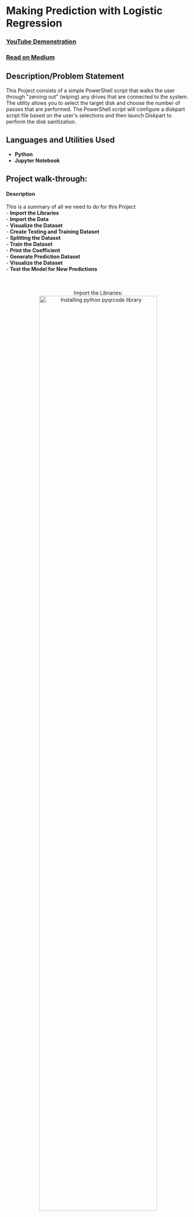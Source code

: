 <h1>Making Prediction with Logistic Regression</h1>

 ### [YouTube Demonstration](https://youtu.be/7eJexJVCqJo)
 ### [Read on Medium](https://youtu.be/7eJexJVCqJo)

<h2>Description/Problem Statement</h2>
This Project consists of a simple PowerShell script that walks the user through "zeroing out" (wiping) any drives that are connected to the system. The utility allows you to select the target disk and choose the number of passes that are performed. The PowerShell script will configure a diskpart script file based on the user's selections and then launch Diskpart to perform the disk sanitization.
<br />

<h2>Languages and Utilities Used</h2>

- <b>Python</b> 
- <b>Jupyter Notebook</b>

<h2>Project walk-through:</h2>

<h4>Description</h4>
This is a summary of all we need to do for this Project<br />
- <b>Import the Libraries</b><br />
- <b>Import the Data</b><br />
- <b>Visualize the Dataset</b><br /> 
- <b>Create Testing and Training Dataset</b><br />
- <b>Splitting the Dataset</b><br />
- <b>Train the Dataset</b><br />
- <b>Print the Coefficient</b><br />
- <b>Generate Prediction Dataset</b><br />
- <b>Visualize the Dataset</b><br /> 
- <b>Test the Model for New Predictions</b><br />
<br />

<br />
<p align="center">
Import the Libraries: <br/>
<img src="https://imgur.com/CXrJyAi.png" height="80%" width="80%" alt="Installing python pyqrcode library"/>
<br />

 <p align="center">
Import the Libraries: <br/>
<img src="https://imgur.com/CXrJyAi.png" height="80%" width="80%" alt="Installing python pyqrcode library"/>
<br />

  <p align="center">
Import the Libraries: <br/>
<img src="https://imgur.com/CXrJyAi.png" height="80%" width="80%" alt="Installing python pyqrcode library"/>
<br />
   
  <p align="center">
Import the Libraries: <br/>
<img src="https://imgur.com/CXrJyAi.png" height="80%" width="80%" alt="Installing python pyqrcode library"/>
<br />
   
  <p align="center">
Import the Libraries: <br/>
<img src="https://imgur.com/CXrJyAi.png" height="80%" width="80%" alt="Installing python pyqrcode library"/>
<br />

   <p align="center">
Import the Libraries: <br/>
<img src="https://imgur.com/CXrJyAi.png" height="80%" width="80%" alt="Installing python pyqrcode library"/>
<br />

<p align="center">
Import the Libraries: <br/>
<img src="https://imgur.com/CXrJyAi.png" height="80%" width="80%" alt="Installing python pyqrcode library"/>
<br />
 
<p align="center">
Import the Libraries: <br/>
<img src="https://imgur.com/CXrJyAi.png" height="80%" width="80%" alt="Installing python pyqrcode library"/>
<br />

    <p align="center">
Import the Libraries: <br/>
<img src="https://imgur.com/CXrJyAi.png" height="80%" width="80%" alt="Installing python pyqrcode library"/>
<br />
     
<p align="center">
Installing Python pypng library: <br/>
<img src="https://imgur.com/Su4donL.png" height="80%" width="80%" alt="Installing python pypng library"/>
<br />

<br />
<br />

</p>

